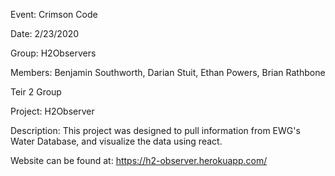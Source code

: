 Event: Crimson Code

Date: 2/23/2020

Group: H2Observers

Members: Benjamin Southworth, Darian Stuit, Ethan Powers, Brian Rathbone

Teir 2 Group

Project: H2Observer

Description: This project was designed to pull information from EWG's Water
Database, and visualize the data using react. 

Website can be found at: https://h2-observer.herokuapp.com/
